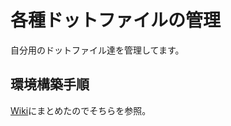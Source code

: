# 各種ドットファイルの管理
自分用のドットファイル達を管理してます。

## 環境構築手順
[Wiki](https://github.com/yyotti/unix_settings/wiki)にまとめたのでそちらを参照。

<!-- vim:set ts=8 sts=2 sw=2 tw=0 wrap expandtab: -->
